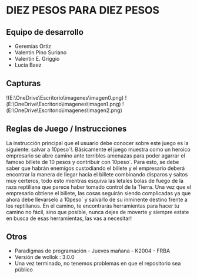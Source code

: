 # DIEZ PESOS PARA DIEZ PESOS

## Equipo de desarrollo

- Geremías Ortiz
- Valentin Pino Suriano
- Valentin E. Griggio
- Lucía Baez

## Capturas
!(E:\OneDrive\Escritorio\imagenes\imagen0.png)
!(E:\OneDrive\Escritorio\imagenes\imagen1.png)
!(E:\OneDrive\Escritorio\imagenes\imagen2.png)

## Reglas de Juego / Instrucciones

La instrucción principal que el usuario debe conocer sobre este juego es la siguiente: salvar a 10peso´!.
Básicamente el juego muestra como un heroico empresario se abre camino ante terribles amenazas para poder agarrar el famoso billete de 10 pesos y contribuir con 10peso´.
Para esto, se debe saber que habrán enemigos custodiando el billete y el empresario deberá encontrar la manera de llegar hacia el billete combinando disparos y saltos muy certeros, todo esto mientras esquiva las letales bolas de fuego de la raza reptiliana que parece haber tomado control de la Tierra. Una vez que el empresario obtiene el billete, las cosas seguirán siendo complicadas ya que ahora debe llevarselo a 10peso´ y salvarlo de su inminente destino frente a los reptilianos.
En el camino, te encontrarás herramientas para hacer tu camino no fácil, sino que posible, nunca dejes de moverte y siempre estate en busca de esas herramientas, las vas a necesitar!


## Otros

- Paradigmas de programación - Jueves mañana - K2004 - FRBA
- Versión de wollok : 3.0.0
- Una vez terminado, no tenemos problemas en que el repositorio sea público

